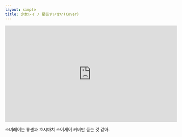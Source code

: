 ```yaml
---
layout: simple
title: 少女レイ / 星街すいせい(Cover)
---
```


<iframe width="560" height="315" src="https://www.youtube.com/embed/z9tsfkdgByA?si=k21ZD0DZrcpe69iS&amp;controls=0" title="YouTube video player" frameborder="0" allow="accelerometer; autoplay; clipboard-write; encrypted-media; gyroscope; picture-in-picture; web-share" allowfullscreen></iframe>

소녀레이는 류셴과 호시마치 스이세이 커버만 듣는 것 같아.